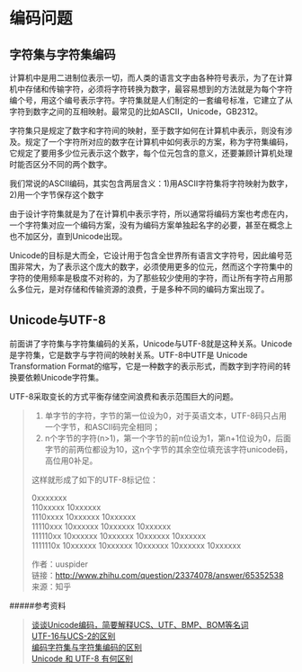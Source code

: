 编码问题
=========

字符集与字符集编码
----------------

计算机中是用二进制位表示一切，而人类的语言文字由各种符号表示，为了在计算机中存储和传输字符，必须将字符转换为数字，最容易想到的方法就是为每个字符编个号，用这个编号表示字符。字符集就是人们制定的一套编号标准，它建立了从字符到数字之间的互相映射。最常见的比如ASCII，Unicode，GB2312。

字符集只是规定了数字和字符间的映射，至于数字如何在计算机中表示，则没有涉及。规定了一个字符所对应的数字在计算机中如何表示的方案，称为字符集编码，它规定了要用多少位元表示这个数字，每个位元包含的意义，还要兼顾计算机处理时能否区分不同的两个数字。

我们常说的ASCII编码，其实包含两层含义：1)用ASCII字符集将字符映射为数字，2)用一个字节保存这个数字

由于设计字符集就是为了在计算机中表示字符，所以通常将编码方案也考虑在内，一个字符集对应一个编码方案，没有为编码方案单独起名字的必要，甚至在概念上也不加区分，直到Unicode出现。

Unicode的目标是大而全，它设计用于包含全世界所有语言文字符号，因此编号范围非常大，为了表示这个庞大的数字，必须使用更多的位元，然而这个字符集中的字符的使用频率是极度不对称的，为了那些较少使用的字符，而让所有字符占用那么多位元，是对存储和传输资源的浪费，于是多种不同的编码方案出现了。

Unicode与UTF-8
---------------

前面讲了字符集与字符集编码的关系，Unicode与UTF-8就是这种关系。Unicode是字符集，它是数字与字符间的映射关系。UTF-8中UTF是 Unicode Transformation Format的缩写，它是一种数字的表示形式，而数字到字符间的转换要依赖Unicode字符集。

UTF-8采取变长的方式平衡存储空间浪费和表示范围巨大的问题。

> 1. 单字节的字符，字节的第一位设为0，对于英语文本，UTF-8码只占用一个字节，和ASCII码完全相同；   
> 2. n个字节的字符(n>1)，第一个字节的前n位设为1，第n+1位设为0，后面字节的前两位都设为10，这n个字节的其余空位填充该字符unicode码，高位用0补足。  
> 
> 这样就形成了如下的UTF-8标记位：
> 
> 0xxxxxxx  
> 110xxxxx 10xxxxxx  
> 1110xxxx 10xxxxxx 10xxxxxx  
> 11110xxx 10xxxxxx 10xxxxxx 10xxxxxx  
> 111110xx 10xxxxxx 10xxxxxx 10xxxxxx 10xxxxxx  
> 1111110x 10xxxxxx 10xxxxxx 10xxxxxx 10xxxxxx 10xxxxxx  
> 
> 作者：uuspider  
> 链接：http://www.zhihu.com/question/23374078/answer/65352538  
> 来源：知乎  

#####参考资料
>[谈谈Unicode编码，简要解释UCS、UTF、BMP、BOM等名词](http://www.fmddlmyy.cn/text6.html)  
>[UTF-16与UCS-2的区别](http://demon.tw/programming/utf-16-ucs-2.html)  
>[编码字符集与字符集编码的区别](http://www.cnblogs.com/zwq194/archive/2012/03/29/2422981.html)  
>[Unicode 和 UTF-8 有何区别](http://www.zhihu.com/question/23374078)
